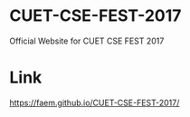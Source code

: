 # CUET-CSE-FEST-2017
Official Website for CUET CSE FEST 2017

# Link
https://faem.github.io/CUET-CSE-FEST-2017/

